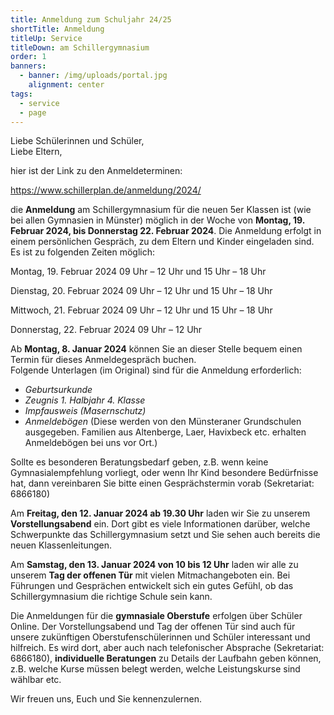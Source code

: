 ```yaml
---
title: Anmeldung zum Schuljahr 24/25
shortTitle: Anmeldung
titleUp: Service
titleDown: am Schillergymnasium
order: 1
banners:
  - banner: /img/uploads/portal.jpg
    alignment: center
tags:
  - service
  - page
---
```

Liebe Schülerinnen und Schüler, \
Liebe Eltern, 

hier ist der Link zu den Anmeldeterminen:

<https://www.schillerplan.de/anmeldung/2024/>

die **Anmeldung** am Schillergymnasium für die neuen 5er Klassen ist (wie bei allen Gymnasien in Münster) möglich in der Woche von **Montag, 19. Februar 2024, bis Donnerstag 22. Februar 2024**. Die Anmeldung erfolgt in einem persönlichen Gespräch, zu dem Eltern und Kinder eingeladen sind. Es ist zu folgenden Zeiten möglich: 

Montag, 19. Februar 2024		09 Uhr – 12 Uhr	und 	15 Uhr – 18 Uhr 

Dienstag, 20. Februar 2024		09 Uhr – 12 Uhr	und 	15 Uhr – 18 Uhr 

Mittwoch, 21. Februar 2024		09 Uhr – 12 Uhr	und 	15 Uhr – 18 Uhr 

Donnerstag, 22. Februar 2024	        09 Uhr – 12 Uhr 

Ab **Montag, 8. Januar 2024** können Sie an dieser Stelle bequem einen Termin für dieses Anmeldegespräch buchen. \
Folgende Unterlagen (im Original) sind für die Anmeldung erforderlich: 

* *Geburtsurkunde* 
* *Zeugnis 1. Halbjahr 4. Klasse* 
* *Impfausweis (Masernschutz)* 
* *Anmeldebögen* (Diese werden von den Münsteraner Grundschulen ausgegeben. Familien aus Altenberge, Laer, Havixbeck etc. erhalten Anmeldebögen bei uns vor Ort.) 

Sollte es besonderen Beratungsbedarf geben, z.B. wenn keine Gymnasialempfehlung vorliegt, oder wenn Ihr Kind besondere Bedürfnisse hat, dann vereinbaren Sie bitte einen Gesprächstermin vorab (Sekretariat: 6866180) 

Am **Freitag, den 12. Januar 2024 ab 19.30 Uhr** laden wir Sie zu unserem **Vorstellungsabend** ein. Dort gibt es viele Informationen darüber, welche Schwerpunkte das Schillergymnasium setzt und Sie sehen auch bereits die neuen Klassenleitungen. 

Am **Samstag, den 13. Januar 2024 von 10 bis 12 Uhr** laden wir alle zu unserem **Tag der offenen Tür** mit vielen Mitmachangeboten ein. Bei Führungen und Gesprächen entwickelt sich ein gutes Gefühl, ob das Schillergymnasium die richtige Schule sein kann.  

Die Anmeldungen für die **gymnasiale Oberstufe** erfolgen über Schüler Online. Der Vorstellungsabend und Tag der offenen Tür sind auch für unsere zukünftigen Oberstufenschülerinnen und Schüler interessant und hilfreich. Es wird dort, aber auch nach telefonischer Absprache (Sekretariat: 6866180), **individuelle Beratungen** zu Details der Laufbahn geben können, z.B. welche Kurse müssen belegt werden, welche Leistungskurse sind wählbar etc. 

Wir freuen uns, Euch und Sie kennenzulernen.